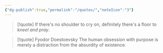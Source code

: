 ```yaml
---
{"dg-publish":true,"permalink":"/quotes/","noteIcon":"3"}
---
```


>[!quote]
>If there's no shoulder to cry on, definitely there's a floor to *kneel and pray*.

>[!quote] Fyodor Doestoevsky
>The human obsession with purpose is merely a distraction from the absurdity of existence.

